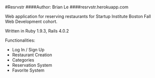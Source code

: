 #Resrvstr
####Author: Brian Le
####resrvstr.herokuapp.com

Web application for reserving restaurants for Startup Institute Boston Fall Web Development cohort.

Written in Ruby 1.9.3, Rails 4.0.2


Functionalities:

- Log In / Sign Up
- Restaurant Creation
- Categories
- Reservation System
- Favorite System

